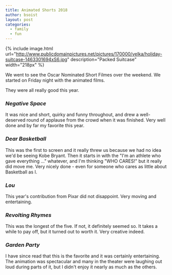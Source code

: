 ```yaml
---
title: Animated Shorts 2018
author: bsoist
layout: post
categories:
  - family
  - fun
---
```

{% include image.html url="http://www.publicdomainpictures.net/pictures/170000/velka/holiday-suitcase-1463301694xS6.jpg" description="Packed Suitcase" width="218px" %}

We went to see the Oscar Nominated Short Filmes over the weekend. We started on Friday night with the animated films.

They were all really good this year.

<!-- more -->

<h3 style="clear:both;"><em>Negative Space</em></h3>
It was nice and short, quirky and funny throughout, and drew a well-deserved round of applause from the crowd when it was finished. Very well done and by far my favorite this year.

### _Dear Basketball_
This was the first to screen and it really threw us because we had no idea we'd be seeing Kobe Bryant. Then it starts in with the "I'm an athlete who gave everything ..." whatever, and I'm thinking "WHO CARES!" but it really did move me. Very nicely done - even for someone who cares as little about Basketball as I. 

### _Lou_
This year's contribution from Pixar did not disappoint. Very moving and entertaining. 

### _Revolting Rhymes_
This was the longest of the five. If not, it definitely seemed so. It takes a while to pay off, but it turned out to worth it. Very creative indeed.

### _Garden Party_
I have since read that this is the favorite and it was certainly entertaining. The animation was spectacular and many in the theater were laughing out loud during parts of it, but I didn't enjoy it nearly as much as the others. 


